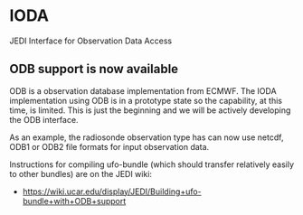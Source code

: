 # IODA

JEDI Interface for Observation Data Access

## ODB support is now available

ODB is a observation database implementation from ECMWF.
The IODA implementation using ODB is in a prototype state so the capability, at this time, is limited.
This is just the beginning and we will be actively developing the ODB interface.

As an example, the radiosonde observation type has can now use netcdf, ODB1 or ODB2 file formats for input observation data.

Instructions for compiling ufo-bundle (which should transfer relatively easily to other bundles) are on the JEDI wiki: 
* https://wiki.ucar.edu/display/JEDI/Building+ufo-bundle+with+ODB+support
